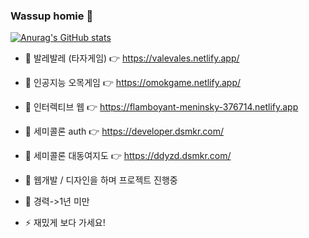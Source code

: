 ### Wassup homie 👋


[![Anurag's GitHub stats](https://github-readme-stats.vercel.app/api?username=jidole02)](https://github.com/anuraghazra/github-readme-stats)

- 🤔 발레발레 (타자게임) 👉 https://valevales.netlify.app/

- 🌱 인공지능 오목게임 👉 https://omokgame.netlify.app/

- 🤔 인터렉티브 웹 👉 https://flamboyant-meninsky-376714.netlify.app   
        
- 🌱 세미콜론 auth 👉 https://developer.dsmkr.com/
 
- 💬 세미콜론 대동여지도 👉 https://ddyzd.dsmkr.com/
 
- 🔭 웹개발 / 디자인을 하며 프로젝트 진행중
- 💬 경력->1년 미만
- ⚡ 재밌게 보다 가세요!
